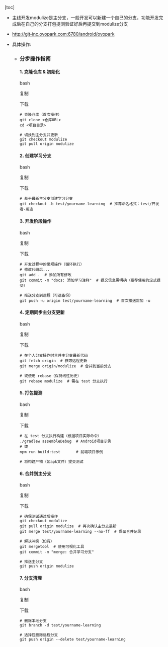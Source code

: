 [toc]

- 主线开发modulize是主分支，一般开发可以新建一个自己的分支，功能开发完成后在自己的分支打包提测验证好后再提交到modulize分支
- http://git-inc.ovopark.com:6780/android/ovopark

- 具体操作:

  - ### **分步操作指南**

    #### **1. 克隆仓库 & 初始化**

    bash

    

    复制

    

    下载

    ```
    # 克隆仓库（首次操作）
    git clone <仓库URL>
    cd <项目目录>
    
    # 切换到主分支并更新
    git checkout modulize
    git pull origin modulize
    ```

    #### **2. 创建学习分支**

    bash

    

    复制

    

    下载

    ```
    # 基于最新主分支创建学习分支
    git checkout -b test/yourname-learning  # 推荐命名格式：test/开发者-用途
    ```

    #### **3. 开发阶段操作**

    bash

    

    复制

    

    下载

    ```
    # 开发过程中的常规操作（循环执行）
    # 修改代码后...
    git add .  # 添加所有修改
    git commit -m "docs: 添加学习注释"  # 提交信息需明确（推荐使用约定式提交）
    
    # 推送分支到远程（可选备份）
    git push -u origin test/yourname-learning  # 首次推送需加 -u
    ```

    #### **4. 定期同步主分支更新**

    bash

    

    复制

    

    下载

    ```
    # 在个人分支操作时合并主分支最新代码
    git fetch origin  # 获取远程更新
    git merge origin/modulize  # 合并到当前分支
    
    # 或使用 rebase（保持线性历史）
    git rebase modulize  # 需在 test 分支执行
    ```

    #### **5. 打包提测**

    bash

    

    复制

    

    下载

    ```
    # 在 test 分支执行构建（根据项目实际命令）
    ./gradlew assembleDebug  # Android项目示例
    # 或
    npm run build:test       # 前端项目示例
    
    # 将构建产物（如apk文件）提交测试
    ```

    #### **6. 合并到主分支**

    bash

    

    复制

    

    下载

    ```
    # 确保测试通过后操作
    git checkout modulize
    git pull origin modulize  # 再次确认主分支最新
    git merge test/yourname-learning --no-ff  # 保留合并记录
    
    # 解决冲突（如有）
    git mergetool  # 使用可视化工具
    git commit -m "merge: 合并学习分支"
    
    # 推送主分支
    git push origin modulize
    ```

    #### **7. 分支清理**

    bash

    

    复制

    

    下载

    ```
    # 删除本地分支
    git branch -d test/yourname-learning
    
    # 选择性删除远程分支
    git push origin --delete test/yourname-learning
    ```